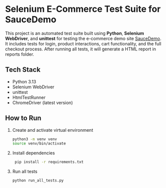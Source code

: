 # Selenium E-Commerce Test Suite for SauceDemo

This project is an automated test suite built using **Python**, **Selenium WebDriver**, and **unittest** 
for testing the e-commerce demo site [SauceDemo](https://www.saucedemo.com). It includes tests for login, product interactions, cart functionality, 
and the full checkout process. After running all tests, it will generate a HTML report in reports folder.

## Tech Stack
- Python 3.13
- Selenium WebDriver
- unittest 
- HtmlTestRunner 
- ChromeDriver (latest version)

## How to Run
1. Create and activate virtual environment
   ```bash
   python3 -m venv venv
   source venv/bin/activate
2. Install dependencies
   ```bash
    pip install -r requirements.txt
3. Run all tests
   ```bash
   python run_all_tests.py
